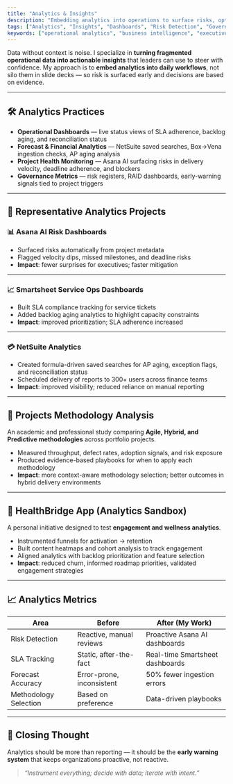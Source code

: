 ```yaml
---
title: "Analytics & Insights"
description: "Embedding analytics into operations to surface risks, optimize performance, and inform executive decisions."
tags: ["Analytics", "Insights", "Dashboards", "Risk Detection", "Governance Metrics"]
keywords: ["operational analytics", "business intelligence", "executive dashboards", "project methodology analysis", "forecasting analytics", "governance metrics", "HealthBridge app"]
---
```


Data without context is noise. I specialize in **turning fragmented operational data into actionable insights** that leaders can use to steer with confidence. My approach is to **embed analytics into daily workflows**, not silo them in slide decks — so risk is surfaced early and decisions are based on evidence.  

---

## 🛠 Analytics Practices

- **Operational Dashboards** — live status views of SLA adherence, backlog aging, and reconciliation status  
- **Forecast & Financial Analytics** — NetSuite saved searches, Box→Vena ingestion checks, AP aging analysis  
- **Project Health Monitoring** — Asana AI surfacing risks in delivery velocity, deadline adherence, and blockers  
- **Governance Metrics** — risk registers, RAID dashboards, early-warning signals tied to project triggers  

---

## 📂 Representative Analytics Projects

### 📊 Asana AI Risk Dashboards
- Surfaced risks automatically from project metadata  
- Flagged velocity dips, missed milestones, and deadline risks  
- **Impact**: fewer surprises for executives; faster mitigation  

---

### 📈 Smartsheet Service Ops Dashboards
- Built SLA compliance tracking for service tickets  
- Added backlog aging analytics to highlight capacity constraints  
- **Impact**: improved prioritization; SLA adherence increased  

---

### 💳 NetSuite Analytics
- Created formula-driven saved searches for AP aging, exception flags, and reconciliation status  
- Scheduled delivery of reports to 300+ users across finance teams  
- **Impact**: improved visibility; reduced reliance on manual reporting  

---

## 🔬 Projects Methodology Analysis
An academic and professional study comparing **Agile, Hybrid, and Predictive methodologies** across portfolio projects.  

- Measured throughput, defect rates, adoption signals, and risk exposure  
- Produced evidence-based playbooks for when to apply each methodology  
- **Impact**: more context-aware methodology selection; better outcomes in hybrid delivery environments  

---

## 🏥 HealthBridge App (Analytics Sandbox)
A personal initiative designed to test **engagement and wellness analytics**.  

- Instrumented funnels for activation → retention  
- Built content heatmaps and cohort analysis to track engagement  
- Aligned analytics with backlog prioritization and feature selection  
- **Impact**: reduced churn, informed roadmap priorities, validated engagement strategies  

---

## 📈 Analytics Metrics

| Area                  | Before                   | After (My Work)           |
|-----------------------|--------------------------|----------------------------|
| Risk Detection        | Reactive, manual reviews | Proactive Asana AI dashboards |
| SLA Tracking          | Static, after-the-fact   | Real-time Smartsheet dashboards |
| Forecast Accuracy     | Error-prone, inconsistent | 50% fewer ingestion errors |
| Methodology Selection | Based on preference      | Data-driven playbooks      |

---

## 🌟 Closing Thought

Analytics should be more than reporting — it should be the **early warning system** that keeps organizations proactive, not reactive.  

> *“Instrument everything; decide with data; iterate with intent.”*
